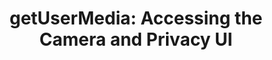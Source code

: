 ---
title: 'getUserMedia: Accessing the Camera and Privacy UI'
authors:
- bruce-lawson
- layout: article
---